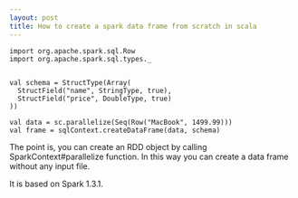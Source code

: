 ```yaml
---
layout: post
title: How to create a spark data frame from scratch in scala
---
```


```
import org.apache.spark.sql.Row
import org.apache.spark.sql.types._


val schema = StructType(Array(
  StructField("name", StringType, true),
  StructField("price", DoubleType, true)
))

val data = sc.parallelize(Seq(Row("MacBook", 1499.99)))
val frame = sqlContext.createDataFrame(data, schema)
```

The point is, you can create an RDD object by calling
SparkContext#parallelize function. In this way you can
create a data frame without any input file.

It is based on Spark 1.3.1.
